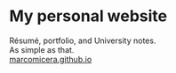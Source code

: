 # My personal website
Résumé, portfolio, and University notes.\
As simple as that.\
[marcomicera.github.io](https://marcomicera.github.io/)
